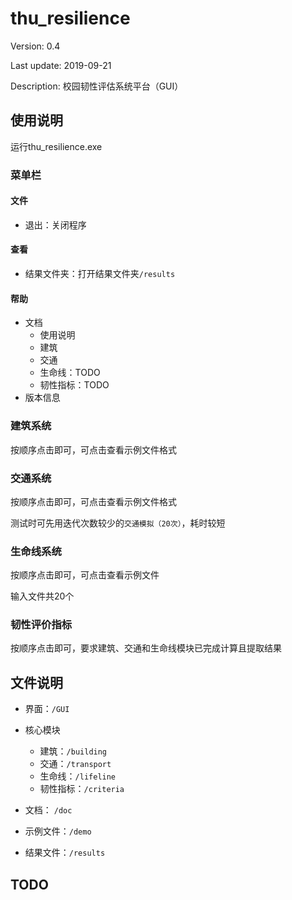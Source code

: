 # thu_resilience

Version: 0.4

Last update: 2019-09-21

Description: 校园韧性评估系统平台（GUI）

## 使用说明

运行thu_resilience.exe

### 菜单栏

#### 文件

- 退出：关闭程序

#### 查看

- 结果文件夹：打开结果文件夹`/results`

#### 帮助

- 文档
  - 使用说明
  - 建筑
  - 交通
  - 生命线：TODO
  - 韧性指标：TODO
- 版本信息

### 建筑系统

按顺序点击即可，可点击查看示例文件格式

### 交通系统

按顺序点击即可，可点击查看示例文件格式

测试时可先用迭代次数较少的`交通模拟（20次）`，耗时较短

### 生命线系统

按顺序点击即可，可点击查看示例文件

输入文件共20个

### 韧性评价指标

按顺序点击即可，要求建筑、交通和生命线模块已完成计算且提取结果

## 文件说明

- 界面：`/GUI`
- 核心模块
  - 建筑：`/building`
  - 交通：`/transport`
  - 生命线：`/lifeline`
  - 韧性指标：`/criteria`
- 文档： `/doc`
- 示例文件：`/demo`

- 结果文件：`/results`

## TODO

